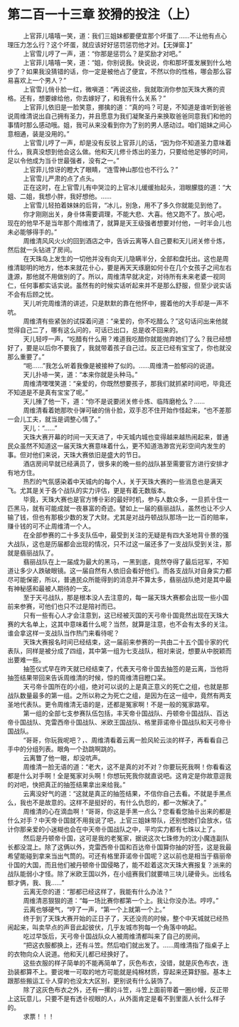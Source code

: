 <h1>第二百一十三章 狡猾的投注（上）</h1>
<div id="content">&nbsp&nbsp&nbsp&nbsp&nbsp&nbsp&nbsp&nbsp
 上官菲儿嘻嘻一笑，道：我们三姐妹都要便宜那个坏蛋了……不让他有点心理压力怎么行？这个坏蛋，就应该好好惩罚惩罚他才对。【无弹窗.】”
 <br/>&nbsp&nbsp&nbsp&nbsp&nbsp&nbsp&nbsp&nbsp
 上官雪儿哼了一声，道：“你那是惩罚么？是奖励才对吧。”
 <br/>&nbsp&nbsp&nbsp&nbsp&nbsp&nbsp&nbsp&nbsp
 上官菲儿嘻嘻一笑，道：“姐，你别说我。快说说，你和那坏蛋发展到什么地步了？如果我没猜错的话，你一定是被他占了便宜，不然以你的性格，哪会那么容易喜欢上一个男人？”
 <br/>&nbsp&nbsp&nbsp&nbsp&nbsp&nbsp&nbsp&nbsp
 上官雪儿俏卝脸一红，微嗔道：“再说这些，我就取消你参加天珠大赛的资格。还有，想要嫁给他，你去嫁好了，和我有什么关系？”
 <br/>&nbsp&nbsp&nbsp&nbsp&nbsp&nbsp&nbsp&nbsp
 上官菲儿依旧是一脸笑意，挪擒的道：“真的吗？可是，不知道是谁听到爸爸说周维清说出自己拥有圣力，并且愿意为我们凝聚圣丹来换取爸爸同意我们和他的事情时那么感动哦。姐，我可从来没看到你为了别的男人感动过。咱们姐妹之间心意相通，装是没用的。”
 <br/>&nbsp&nbsp&nbsp&nbsp&nbsp&nbsp&nbsp&nbsp
 上官雪儿哼了一声，却是没有反驳上官菲儿的话，“因为你不知道圣力意味着什么，我真没想到他会这么做。他和天儿修卝炼出的圣力，只要给他足够的时间，足以令他成为当卝世最强者，没有之一。”
 <br/>&nbsp&nbsp&nbsp&nbsp&nbsp&nbsp&nbsp&nbsp
 上官菲儿惊讶的瞪大了眼睛，“连雪神山那位也不行么？”
 <br/>&nbsp&nbsp&nbsp&nbsp&nbsp&nbsp&nbsp&nbsp
 上官雪儿严肃的点了点头。
 <br/>&nbsp&nbsp&nbsp&nbsp&nbsp&nbsp&nbsp&nbsp
 正在这时，在上官雪儿有中哭泣的上官冰儿缓缓抬起头，泪眼朦胧的道：“大姐、二姐，我想小胖，我好想他。……
 <br/>&nbsp&nbsp&nbsp&nbsp&nbsp&nbsp&nbsp&nbsp
 上官雪儿轻拍着妹妹的后背，“冰儿，别急，用不了多久你就能见到他了。
 <br/>&nbsp&nbsp&nbsp&nbsp&nbsp&nbsp&nbsp&nbsp
 你才刚刚出关，身卝体需要调理，不能大悲、大喜。他又跑不了。放心吧，现在的他早不是当年那个周维清了，就算是天王级强者想要对付他，一时半会儿也未必能够得手的。”
 <br/>&nbsp&nbsp&nbsp&nbsp&nbsp&nbsp&nbsp&nbsp
 周维清风风火火的回到酒店之中，告诉云离等人自己要和天儿闭关修卝炼，然后就一头钻进了房间。
 <br/>&nbsp&nbsp&nbsp&nbsp&nbsp&nbsp&nbsp&nbsp
 在天珠岛上发生的一切他并没有向天儿隐瞒半分，全部和盘托出。这也是周维清聪明的地方，他本来就花卝心，要是再天天琢磨如何卝在几个女孩子之间左右逢源，那他就不用做别的了。所以，周维清早就决定，对待所有未来老婆一视同仁，任何事都实话实说。虽然有的时候实话听起来并不是那么舒服，但至少说实话不会有后顾之忧。
 <br/>&nbsp&nbsp&nbsp&nbsp&nbsp&nbsp&nbsp&nbsp
 天儿听完周维清的讲述，只是默默的靠在他怀中，握着他的大手却是一声不吭。
 <br/>&nbsp&nbsp&nbsp&nbsp&nbsp&nbsp&nbsp&nbsp
 周维清有些紧张的试探着问道：“亲爱的，你不吃醋么？”这句话问出来他就觉得自己二了，哪有这么问的，可话已出口，总是收不回来的。
 <br/>&nbsp&nbsp&nbsp&nbsp&nbsp&nbsp&nbsp&nbsp
 天儿轻哼一声，“吃醋有什么用？难道我吃醋你就能抛弃她们了么？我已经想好了，要是以后你不要我了，我就带着孩子自己过。反正已经有宝宝了，你也就没那么重要了。”
 <br/>&nbsp&nbsp&nbsp&nbsp&nbsp&nbsp&nbsp&nbsp
 “呃……”我怎么听着我像是被接种了似的。……周维清一脸郁闷的说道。
 <br/>&nbsp&nbsp&nbsp&nbsp&nbsp&nbsp&nbsp&nbsp
 天儿扑哧一笑，道：“本来你就是头种马。”
 <br/>&nbsp&nbsp&nbsp&nbsp&nbsp&nbsp&nbsp&nbsp
 周维清嘿嘿笑道：“亲爱的，你既然想要孩子，那我们就抓紧时间吧，毕竟还不知道是不是真有宝宝了呢。”
 <br/>&nbsp&nbsp&nbsp&nbsp&nbsp&nbsp&nbsp&nbsp
 天儿捶了他一下，道：“你不是说要闭关修卝炼、临阵磨枪么？……
 <br/>&nbsp&nbsp&nbsp&nbsp&nbsp&nbsp&nbsp&nbsp
 周维清看着她那吹卝弹可破的俏卝脸，双手忍不住开始作怪起来，“也不差那一会儿工夫，就当是调整心情了。”
 <br/>&nbsp&nbsp&nbsp&nbsp&nbsp&nbsp&nbsp&nbsp
 天儿：“……”
 <br/>&nbsp&nbsp&nbsp&nbsp&nbsp&nbsp&nbsp&nbsp
 天珠大赛开幕的时间一天天进了，中天城内城也变得越来越热闹起来，普通民众虽然不知道这一届天珠大赛意味着什么，更不知道浩渺宫光彩空间内发生的事。但对他们来说，天珠大赛依旧是盛大的节日。
 <br/>&nbsp&nbsp&nbsp&nbsp&nbsp&nbsp&nbsp&nbsp
 酒店房间早就已经满员了，很多来的晚一些的战队甚至需要官方进行安排才有地方住。
 <br/>&nbsp&nbsp&nbsp&nbsp&nbsp&nbsp&nbsp&nbsp
 热烈的气氛感染着中天城内的每个人，关于天珠大赛的一些消息也是满天飞。尤其是关于各个战队的实力评估，更是有着无数版本。
 <br/>&nbsp&nbsp&nbsp&nbsp&nbsp&nbsp&nbsp&nbsp
 毕竟，天珠大赛也是官方博卝彩的最好时机，参与人数众多，一旦抓卝住一匹黑马，就有可能成就一夜暴富的奇迹。譬如上一届的翡丽战队，虽然也让不少人输了钱，但也有那极少数的发了大财。尤其是对战丹顿战队那场一比一百的赔率，赚卝钱的可不止周维清一个人。
 <br/>&nbsp&nbsp&nbsp&nbsp&nbsp&nbsp&nbsp&nbsp
 在全部参赛的二十多支队伍中，最受到关注的无疑是有四大圣地背卝景的强大战队，这也是历届都会出现的情况，只不过这一届还多了一支战队受到关注，那就是翡丽战队了。
 <br/>&nbsp&nbsp&nbsp&nbsp&nbsp&nbsp&nbsp&nbsp
 翡丽战队在上一届成为最大的黑马，一黑到底，竟然夺得了最后冠军，不知道让多少人跌破眼镜。这一届自然有人依旧会看好他们。而各支战队对自身实力都尽可能保密，所以，普通民众所能得到的消息并不算太多，翡丽战队绝对是其中最有神秘感和最被人期待的一支。
 <br/>&nbsp&nbsp&nbsp&nbsp&nbsp&nbsp&nbsp&nbsp
 至于天弓战队，那是根本没人去注意的，每一届天珠大赛都会出现一些小国前来参赛，可他们也只不过是陪衬而已。
 <br/>&nbsp&nbsp&nbsp&nbsp&nbsp&nbsp&nbsp&nbsp
 只有一些有心人才会注意到，这已经被灭国的天弓帝卝国竟然出现在天珠大赛的大名单上，这其中意味着什么呢？当然，就算是注意，也不会有太多的关注。谁会拿这样一支战队当作热门来看待呢？
 <br/>&nbsp&nbsp&nbsp&nbsp&nbsp&nbsp&nbsp&nbsp
 天珠大赛报名时间已经结束，这一届前来参赛的一共由二十五个国卝家的代表队，同样是被分成了四组，其中第一组为七支战队，相对来说，想要从中脱颖而出要难一些。
 <br/>&nbsp&nbsp&nbsp&nbsp&nbsp&nbsp&nbsp&nbsp
 抽签仪式早在昨天就已经结束了，代表天弓帝卝国去抽签的是云离，当他将抽签结果带回来告诉周维清的时候，惊的周维清目瞪口呆。
 <br/>&nbsp&nbsp&nbsp&nbsp&nbsp&nbsp&nbsp&nbsp
 天弓帝卝国所在的小组，绝对可以说的上是真正意义的死亡之组，也就是那战队数量最多的第一组。之所以称之为死亡之组，是因为在这一组中，竟然有两支圣地代表队。更令周维清无语的是，还都是冤家啊！不是一般的冤家路窄。
 <br/>&nbsp&nbsp&nbsp&nbsp&nbsp&nbsp&nbsp&nbsp
 第一组的全部七支参赛队伍包括，丰天帝卝国战队、丹顿帝卝国战队、百达帝卝国战队、克雷西帝卝国战队、米欧王国战队、格里菲诺帝卝国战队和天弓帝卝国战队。
 <br/>&nbsp&nbsp&nbsp&nbsp&nbsp&nbsp&nbsp&nbsp
 “哥哥，你玩我呢吧？，、周维清看着云离一脸风轮云淡的样子，再看看自己手中的分组列表。眼角一个劲跳啊跳的。
 <br/>&nbsp&nbsp&nbsp&nbsp&nbsp&nbsp&nbsp&nbsp
 云离瞥了他一眼，却没吭声。
 <br/>&nbsp&nbsp&nbsp&nbsp&nbsp&nbsp&nbsp&nbsp
 周维清一脸无语的道：“老大，这不是真的对不对？你要玩死我啊！你看看这都是什么对手啊！全是冤家对头啊！你想玩死我你就直说吧。这肯定是你故意逗我的对吧，快把真正的抽签结果拿出来给我。”
 <br/>&nbsp&nbsp&nbsp&nbsp&nbsp&nbsp&nbsp&nbsp
 云离没好气的道：“这就是真正的抽签结果，不信你自己去看。不就是手黑点么，我也不是故意的。这样不是挺好的，有什么仇怨的，都一次解决了。”
 <br/>&nbsp&nbsp&nbsp&nbsp&nbsp&nbsp&nbsp&nbsp
 周维清的心在滴血啊！“哥哥，你这是手黑一点么？您看看您抽卝出来的都是什么对手？中天帝卝国就不用我说了吧，上官三姐妹带队，还别想她们会放水，估计你那亲爱的小迷糊也会在中天帝卝国战队之中，平均实力都有七珠以上了。
 <br/>&nbsp&nbsp&nbsp&nbsp&nbsp&nbsp&nbsp&nbsp
 然后是丹顿帝卝国，这可是我的老冤家，据说这次七珠修为的沈小魔连副队长都没混上。除了这俩以外，克雷西帝卝国和百达帝卝国算你抽的好签，这是我最希望能碰到拿来当出气筒的。可还有格里菲诺帝卝国呢？这以前也是相当于翡丽帝卝国的大国，而且他们被丹顿帝卝国侵略了，能不趁着这次天珠大赛报复？派来的战队能弱小才怪。除了米欧王国以外，在小组赛我们就要啃三块儿硬骨头。出线名额才俩，我、我……”
 <br/>&nbsp&nbsp&nbsp&nbsp&nbsp&nbsp&nbsp&nbsp
 云离无奈的道：“那都已经这样了，我能有什么办法？”
 <br/>&nbsp&nbsp&nbsp&nbsp&nbsp&nbsp&nbsp&nbsp
 周维清恶狠狠的道：“每一场比赛你都第一个上。我让你没办法。哼哼。”
 <br/>&nbsp&nbsp&nbsp&nbsp&nbsp&nbsp&nbsp&nbsp
 云离也够硬气，“哼了一声，“第一个上就第一个上。”
 <br/>&nbsp&nbsp&nbsp&nbsp&nbsp&nbsp&nbsp&nbsp
 终于到了天珠大赛开始的正日子了，天还没亮的时候，整个中天城就已经热闹起来，叫卖早点的声音此起彼伏，几乎友城市狗每一个角落中响起。
 <br/>&nbsp&nbsp&nbsp&nbsp&nbsp&nbsp&nbsp&nbsp
 吃过早饭后，天弓帝卝国战队众人被周维清都叫来了自己的房间。
 <br/>&nbsp&nbsp&nbsp&nbsp&nbsp&nbsp&nbsp&nbsp
 “把这衣服都换上，还有斗笠。然后咱们就出发了。……周维清指了指桌子上的衣物向众人说道。他和天儿都已经换好了。
 <br/>&nbsp&nbsp&nbsp&nbsp&nbsp&nbsp&nbsp&nbsp
 这些衣服的样子简单的不能再简单了，灰色布衣，没错，就是灰色布衣，连劲装都算不上。要说唯一可取的地方可能就是纯棉材质，穿起来还算舒服。基本上跟那些搬运工卝人穿的也没太大区别，更别说有什么装饰了。
 <br/>&nbsp&nbsp&nbsp&nbsp&nbsp&nbsp&nbsp&nbsp
 除了这灰色布衣之外，还有一摞的斗笠，斗笠上面前带着一圈纱幔，反正带上这玩意儿，只要不是有透卝视眼的人，从外面肯定是看不到里面人长什么样子的。
 <br/>&nbsp&nbsp&nbsp&nbsp&nbsp&nbsp&nbsp&nbsp
 求票！！！
 <br/>&nbsp&nbsp&nbsp&nbsp&nbsp&nbsp&nbsp&nbsp
 <br/>&nbsp&nbsp&nbsp&nbsp&nbsp&nbsp&nbsp&nbsp
</div>
